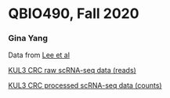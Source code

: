 # QBIO490, Fall 2020
### Gina Yang

Data from [Lee et al](https://www.nature.com/articles/s41588-020-0636-z)

[KUL3 CRC raw scRNA-seq data (reads)](https://www.ebi.ac.uk/arrayexpress/experiments/E-MTAB-8410/files/)

[KUL3 CRC processed scRNA-seq data (counts)](https://www-ncbi-nlm-nih-gov.libproxy1.usc.edu/geo/query/acc.cgi?acc=GSE144735)
